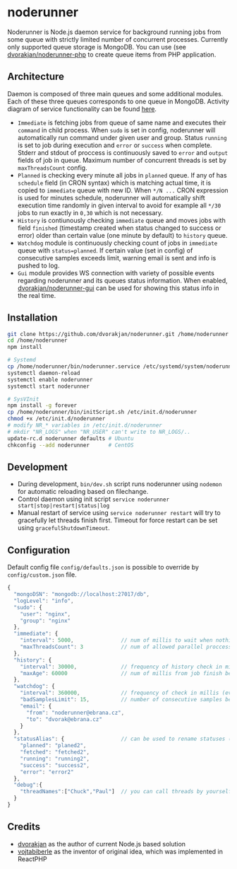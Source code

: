 # noderunner

Noderunner is Node.js daemon service for background running jobs from some queue with strictly limited number of concurrent processes. Currently only supported queue storage is MongoDB. You can use (see [dvorakjan/noderunner-php](https://github.com/dvorakjan/noderunner-php) to create queue items from PHP application.

## Architecture
Daemon is composed of three main queues and some additional modules. Each of these three queues corresponds to one queue in MongoDB. Activity diagram of service functionality can be found [here](docs/modules-activity.png).
  
  * ``Immediate`` is fetching jobs from queue of same name and executes their `command` in child process. When `sudo` is set in config, noderunner will automatically run command under given user and group. Status ``running`` is set to job during execution and ``error`` or ``success`` when complete. Stderr and stdout of proccess is continuously saved to ``error`` and ``output`` fields of job in queue. Maximum number of concurrent threads is set by `maxThreadsCount` config.
  * ``Planned`` is checking every minute all jobs in ``planned`` queue. If any of has ``schedule`` field (in CRON syntax) which is matching actual time, it is copied to ``immediate`` queue with new ID. When `*/N ...` CRON expression is used for minutes schedule, noderunner will automatically shift execution time randomly in given interval to avoid for example all `*/30` jobs to run exactly in `0,30` which is not necessary. 
  * ``History`` is contiunously checking ``immediate`` queue and moves jobs with field ``finished`` (timestamp created when status changed to success or error) older than certain value (one minute by default) to ``history`` queue.
  * ``Watchdog`` module is continuously checking count of jobs in ``immediate`` queue with ``status=planned``. If certain value (set in config) of consecutive samples exceeds limit, warning email is sent and info is pushed to log.
  * ``Gui`` module provides WS connection with variety of possible events regarding noderunner and its queues status information. When enabled, [dvorakjan/noderunner-gui](https://github.com/dvorakjan/noderunner-gui) can be used for showing this status info in the real time.

## Installation
```bash
git clone https://github.com/dvorakjan/noderunner.git /home/noderunner
cd /home/noderunner
npm install

# Systemd
cp /home/noderunner/bin/noderunner.service /etc/systemd/system/noderunner.service
systemctl daemon-reload
systemctl enable noderunner
systemctl start noderunner

# SysVInit
npm install -g forever
cp /home/noderunner/bin/initScript.sh /etc/init.d/noderunner
chmod +x /etc/init.d/noderunner
# modify NR_* variables in /etc/init.d/noderunner
# mkdir "NR_LOGS" when "NR_USER" can't write to NR_LOGS/..
update-rc.d noderunner defaults # Ubuntu
chkconfig --add noderunner      # CentOS
```
## Development
  * During development, ``bin/dev.sh`` script runs noderunner using ``nodemon`` for automatic reloading based on filechange. 
  * Control daemon using init script ``service noderunner start|stop|restart|status|log``
  * Manual restart of service using ``service noderunner restart`` will try to gracefully let threads finish first. Timeout for force restart can be set using ``gracefulShutdownTimeout``.

## Configuration
Default config file ``config/defaults.json`` is possible to override by ``config/custom.json`` file.
```javascript
{
  "mongoDSN": "mongodb://localhost:27017/db",	
  "logLevel": "info", 
  "sudo": {
    "user": "nginx",
    "group": "nginx"
  },
  "immediate": {
    "interval": 5000,               // num of millis to wait when nothing to do
    "maxThreadsCount": 3            // num of allowed parallel proccesses 
  },
  "history": {
    "interval": 30000,              // frequency of history check in millis
    "maxAge": 60000                 // num of millis from job finish before its move to history queue
  },
  "watchdog": {
    "interval": 360000,             // frequency of check in millis (every 6 minutes)
    "badSamplesLimit": 15,          // number of consecutive samples before warning is send (1.5 hour)
    "email": {
      "from": "noderunner@ebrana.cz",
      "to": "dvorak@ebrana.cz"
    }
  },
  "statusAlias": {                  // can be used to rename statuses (especially for testing purposes)
    "planned": "planed2",
    "fetched": "fetched2",
    "running": "running2",
    "success": "success2",
    "error": "error2"
  },
  "debug":{
    "threadNames":["Chuck","Paul"]  // you can call threads by yourself :-)
  }
}
```

## Credits
  *  [dvorakjan](https://github.com/dvorakjan) as the author of current Node.js based solution
  *  [vojtabiberle](https://github.com/vojtabiberle) as the inventor of original idea, which was implemented in ReactPHP
  
